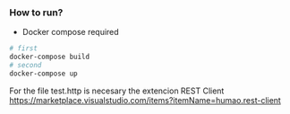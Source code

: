 ### How to run?
* Docker compose required

```bash
# first
docker-compose build
# second
docker-compose up
```

For the file test.http is necesary the extencion REST Client https://marketplace.visualstudio.com/items?itemName=humao.rest-client